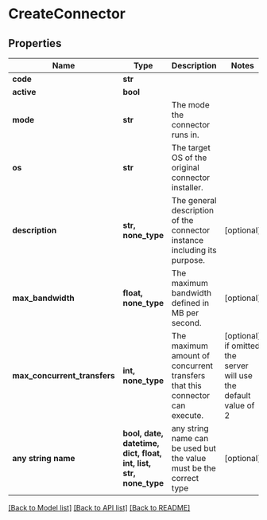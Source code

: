# CreateConnector


## Properties
Name | Type | Description | Notes
------------ | ------------- | ------------- | -------------
**code** | **str** |  | 
**active** | **bool** |  | 
**mode** | **str** | The mode the connector runs in. | 
**os** | **str** | The target OS of the original connector installer. | 
**description** | **str, none_type** | The general description of the connector instance including its purpose. | [optional] 
**max_bandwidth** | **float, none_type** | The maximum bandwidth defined in MB per second. | [optional] 
**max_concurrent_transfers** | **int, none_type** | The maximum amount of concurrent transfers that this connector can execute. | [optional]  if omitted the server will use the default value of 2
**any string name** | **bool, date, datetime, dict, float, int, list, str, none_type** | any string name can be used but the value must be the correct type | [optional]

[[Back to Model list]](../README.md#documentation-for-models) [[Back to API list]](../README.md#documentation-for-api-endpoints) [[Back to README]](../README.md)


